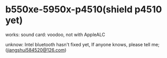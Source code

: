 # b550xe-5950x-p4510(shield p4510 yet)
works:
 sound card: voodoo, not with AppleALC
 
unknow:
 Intel bluetooth hasn't fixed yet, If anyone knows, please tell me; (jiangshui584520@126.com)
